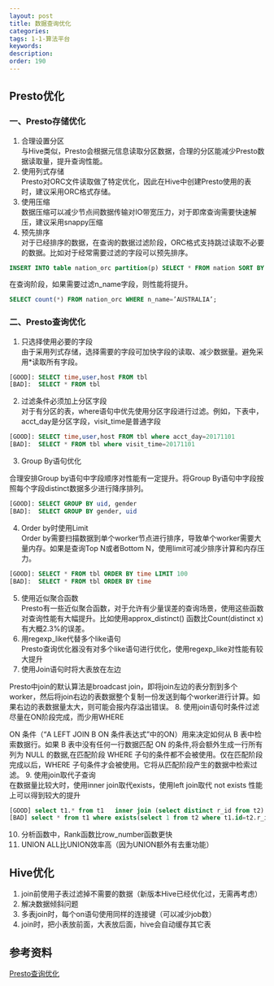 ```yaml
---
layout: post
title: 数据查询优化
categories:
tags: 1-1-算法平台
keywords:
description:
order: 190
---
```


## Presto优化
### 一、Presto存储优化
1. 合理设置分区  
与Hive类似，Presto会根据元信息读取分区数据，合理的分区能减少Presto数据读取量，提升查询性能。
2. 使用列式存储  
Presto对ORC文件读取做了特定优化，因此在Hive中创建Presto使用的表时，建议采用ORC格式存储。
3. 使用压缩  
数据压缩可以减少节点间数据传输对IO带宽压力，对于即席查询需要快速解压，建议采用snappy压缩
4. 预先排序  
对于已经排序的数据，在查询的数据过滤阶段，ORC格式支持跳过读取不必要的数据。比如对于经常需要过滤的字段可以预先排序。
```sql
INSERT INTO table nation_orc partition(p) SELECT * FROM nation SORT BY n_name;
```
在查询阶段，如果需要过滤n_name字段，则性能将提升。
```sql
SELECT count(*) FROM nation_orc WHERE n_name=’AUSTRALIA’;
```
### 二、Presto查询优化
1. 只选择使用必要的字段  
由于采用列式存储，选择需要的字段可加快字段的读取、减少数据量。避免采用*读取所有字段。  
```sql
[GOOD]: SELECT time,user,host FROM tbl
[BAD]:  SELECT * FROM tbl
```
2. 过滤条件必须加上分区字段  
对于有分区的表，where语句中优先使用分区字段进行过滤。例如，下表中，acct_day是分区字段，visit_time是普通字段
```sql
[GOOD]: SELECT time,user,host FROM tbl where acct_day=20171101
[BAD]:  SELECT * FROM tbl where visit_time=20171101
```
3. Group By语句优化

合理安排Group by语句中字段顺序对性能有一定提升。将Group By语句中字段按照每个字段distinct数据多少进行降序排列。
```sql
[GOOD]: SELECT GROUP BY uid, gender
[BAD]:  SELECT GROUP BY gender, uid
```
4. Order by时使用Limit  
Order by需要扫描数据到单个worker节点进行排序，导致单个worker需要大量内存。如果是查询Top N或者Bottom N，使用limit可减少排序计算和内存压力。
```sql
[GOOD]: SELECT * FROM tbl ORDER BY time LIMIT 100
[BAD]:  SELECT * FROM tbl ORDER BY time
```
5. 使用近似聚合函数  
Presto有一些近似聚合函数，对于允许有少量误差的查询场景，使用这些函数对查询性能有大幅提升。比如使用approx_distinct() 函数比Count(distinct x)有大概2.3%的误差。
6. 用regexp_like代替多个like语句  
Presto查询优化器没有对多个like语句进行优化，使用regexp_like对性能有较大提升
7. 使用Join语句时将大表放在左边

Presto中join的默认算法是broadcast join，即将join左边的表分割到多个worker，然后将join右边的表数据整个复制一份发送到每个worker进行计算。如果右边的表数据量太大，则可能会报内存溢出错误。
8. 使用join语句时条件过滤尽量在ON阶段完成，而少用WHERE

ON 条件（“A LEFT JOIN B ON 条件表达式”中的ON）用来决定如何从 B 表中检索数据行。如果 B 表中没有任何一行数据匹配 ON 的条件,将会额外生成一行所有列为 NULL 的数据,在匹配阶段 WHERE 子句的条件都不会被使用。仅在匹配阶段完成以后，WHERE 子句条件才会被使用。它将从匹配阶段产生的数据中检索过滤。
9. 使用join取代子查询  
在数据量比较大时，使用inner join取代exists，使用left join取代 not exists 性能上可以得到较大的提升
```sql
[GOOD] select t1.* from t1   inner join (select distinct r_id from t2) t2 on t1.id= t2.r_id   
[BAD] select * from t1 where exists(select 1 from t2 where t1.id=t2.r_id);  
```
10. 分析函数中，Rank函数比row_number函数更快
11. UNION ALL比UNION效率高（因为UNION额外有去重功能）



## Hive优化

1. join前使用子表过滤掉不需要的数据（新版本Hive已经优化过，无需再考虑）
2. 解决数据倾斜问题  
1. 多表join时，每个on语句使用同样的连接键（可以减少job数）  
1. join时，把小表放前面，大表放后面，hive会自动缓存其它表  


## 参考资料
[Presto查询优化](https://blog.csdn.net/freefishly/article/details/79081764)
